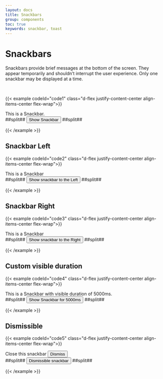 ```yaml
---
layout: docs
title: Snackbars
group: components
toc: true
keywords: snackbar, toast
---
```


# Snackbars

Snackbars provide brief messages at the bottom of the screen.
They appear temporarily and shouldn’t interrupt the user experience.
Only one snackbar may be displayed at a time.

<br>

{{< example codeId="code1" class="d-flex justify-content-center align-items-center flex-wrap">}}

<!-- Snackbar -->
<div class="snackbar" id="default-snackbar">This is a Snackbar.</div>
##split##
<!-- Button to trigger a Snackbar -->
<button type="button" class="btn btn-indigo" id="show-snackbar">Show Snackbar</button>
##split##
<script>
document.querySelector('#show-snackbar').addEventListener('click', function () {
  new materialstyle.Snackbar(document.querySelector('#default-snackbar'));
});
</script>

{{< /example >}}

## Snackbar Left
{{< example codeId="code2" class="d-flex justify-content-center align-items-center flex-wrap">}}

<!-- Snackbar -->
<div class="snackbar snackbar-left" id="snackbar-left-example">This is a Snackbar</div>
##split##
<!-- Button to trigger a Snackbar -->
<button type="button" class="btn btn-indigo" id="show-snackbar-left">Show snackbar to the Left</button>
##split##
<script>
document.querySelector('#show-snackbar-left').addEventListener('click', function () {
  new materialstyle.Snackbar(document.querySelector('#snackbar-left-example'));
});
</script>

{{< /example >}}

## Snackbar Right
{{< example codeId="code3" class="d-flex justify-content-center align-items-center flex-wrap">}}

<!-- Snackbar -->
<div class="snackbar snackbar-right" id="snackbar-right-example">This is a Snackbar</div>
##split##
<!-- Button to trigger a Snackbar -->
<button type="button" class="btn btn-indigo" id="show-snackbar-right">Show snackbar to the Right</button>
##split##
<script>
document.querySelector('#show-snackbar-right').addEventListener('click', function () {
  new materialstyle.Snackbar(document.querySelector('#snackbar-right-example'));
});
</script>
        
{{< /example >}}

## Custom visible duration
{{< example codeId="code4" class="d-flex justify-content-center align-items-center flex-wrap">}}

<!-- Snackbar -->
<div class="snackbar" id="snackbar-5000">This is a Snackbar with visible duration of 5000ms.</div>
##split##
<!-- Button to trigger a Snackbar -->
<button type="button" class="btn btn-indigo" id="show-snackbar-5000">Show Snackbar for 5000ms</button>
##split##
<script>
document.querySelector('#show-snackbar-5000').addEventListener('click', function () {
  new materialstyle.Snackbar(document.querySelector('#snackbar-5000'), {
    'visibleDuration': 5000
  });
});
</script>

{{< /example >}}

## Dismissible
{{< example codeId="code5" class="d-flex justify-content-center align-items-center flex-wrap">}}

<!-- Snackbar -->
<div class="snackbar" id="snackbar-close">
  Close this snackbar
  <button type="button" class="btn btn-text-yellow ms-2" data-bs-dismiss="snackbar">
    Dismiss
  </button>
</div>
##split##
<!-- Button to trigger a Snackbar -->
<button type="button" class="btn btn-indigo" id="show-snackbar-dismissible">Dismissible snackbar</button>
##split##
<script>
document.querySelector('#show-snackbar-dismissible').addEventListener('click', function () {
  new materialstyle.Snackbar(document.querySelector('#snackbar-close'), {
    'autoClose': false
  });
});
</script>

{{< /example >}}


